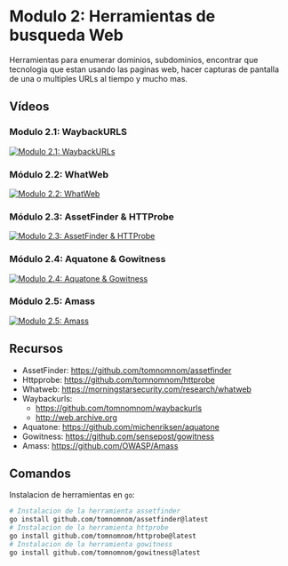 # Modulo 2: Herramientas de busqueda Web

Herramientas para enumerar dominios, subdominios, encontrar que tecnologia que estan usando las paginas web, hacer capturas de pantalla de una o multiples URLs al tiempo y mucho mas.

## Vídeos

### Modulo 2.1: WaybackURLS

[![Modulo 2.1: WaybackURLs](https://img.youtube.com/vi/W6L7I0zvj6A/0.jpg)](https://www.youtube.com/watch?v=W6L7I0zvj6A)

### Módulo 2.2: WhatWeb

[![Modulo 2.2: WhatWeb](https://img.youtube.com/vi/B0avWonYpUQ/0.jpg)](https://www.youtube.com/watch?v=B0avWonYpUQ)

### Módulo 2.3: AssetFinder & HTTProbe

[![Modulo 2.3: AssetFinder & HTTProbe](https://img.youtube.com/vi/bSTFiwIXWZc/0.jpg)](https://www.youtube.com/watch?v=bSTFiwIXWZc)

### Módulo 2.4: Aquatone & Gowitness

[![Modulo 2.4: Aquatone & Gowitness](https://img.youtube.com/vi/e2qlPQupUwU/0.jpg)](https://www.youtube.com/watch?v=e2qlPQupUwU)

### Módulo 2.5: Amass

[![Modulo 2.5: Amass](https://img.youtube.com/vi/vhKXlFs56R0/0.jpg)](https://www.youtube.com/watch?v=vhKXlFs56R0)

## Recursos

- AssetFinder: https://github.com/tomnomnom/assetfinder
- Httpprobe: https://github.com/tomnomnom/httprobe
- Whatweb: https://morningstarsecurity.com/research/whatweb
- Waybackurls: 
	- https://github.com/tomnomnom/waybackurls
	- http://web.archive.org
- Aquatone: https://github.com/michenriksen/aquatone
- Gowitness: https://github.com/sensepost/gowitness
- Amass: https://github.com/OWASP/Amass

## Comandos

Instalacion de herramientas en `go`:

```bash
# Instalacion de la herramienta assetfinder
go install github.com/tomnomnom/assetfinder@latest
# Instalacion de la herramienta httprobe
go install github.com/tomnomnom/httprobe@latest
# Instalacion de la herramienta gowitness
go install github.com/tomnomnom/gowitness@latest
```

